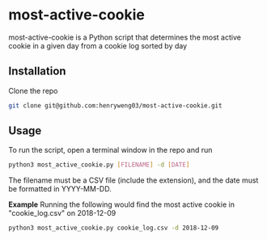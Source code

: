 # most-active-cookie
most-active-cookie is a Python script that determines the most active cookie in a given day from a cookie log sorted by day

## Installation
Clone the repo
```sh
git clone git@github.com:henryweng03/most-active-cookie.git
```

## Usage
To run the script, open a terminal window in the repo and run
```sh
python3 most_active_cookie.py [FILENAME] -d [DATE]
```
The filename must be a CSV file (include the extension), and the date must be formatted in YYYY-MM-DD.

**Example**
Running the following would find the most active cookie in "cookie_log.csv" on 2018-12-09
```sh
python3 most_active_cookie.py cookie_log.csv -d 2018-12-09
```
